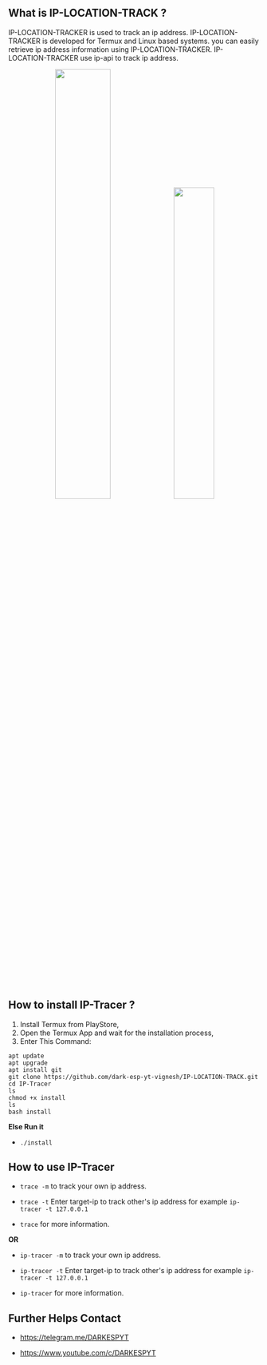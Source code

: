 ## What is IP-LOCATION-TRACK ?

IP-LOCATION-TRACKER is used to track an ip address. IP-LOCATION-TRACKER is developed for Termux and Linux based systems. you can easily retrieve ip address information using IP-LOCATION-TRACKER. IP-LOCATION-TRACKER use ip-api to track ip address.

<p align="center">
<img width="47%" src="src/Screenshot_2018-08-06-15-32-17-1.png"/>
<img width="40%" src="src/Screenshot_2020-05-17-20-52-59-1.png"/>
</p>

## How to install IP-Tracer ?
1. Install Termux from PlayStore,
2. Open the Termux App and wait for the installation process,
3. Enter This Command:
```
apt update
apt upgrade
apt install git
git clone https://github.com/dark-esp-yt-vignesh/IP-LOCATION-TRACK.git
cd IP-Tracer
ls
chmod +x install
ls
bash install
```
**Else Run it**
* `./install`


## How to use IP-Tracer

* `trace -m` to track your own ip address.

* `trace -t` Enter target-ip to track other's ip address for example `ip-tracer -t 127.0.0.1`

* `trace` for more information.

**OR**

* `ip-tracer -m` to track your own ip address.

* `ip-tracer -t` Enter target-ip to track other's ip address for example `ip-tracer -t 127.0.0.1`

* `ip-tracer` for more information.


## Further Helps Contact

* https://telegram.me/DARKESPYT

* https://www.youtube.com/c/DARKESPYT
